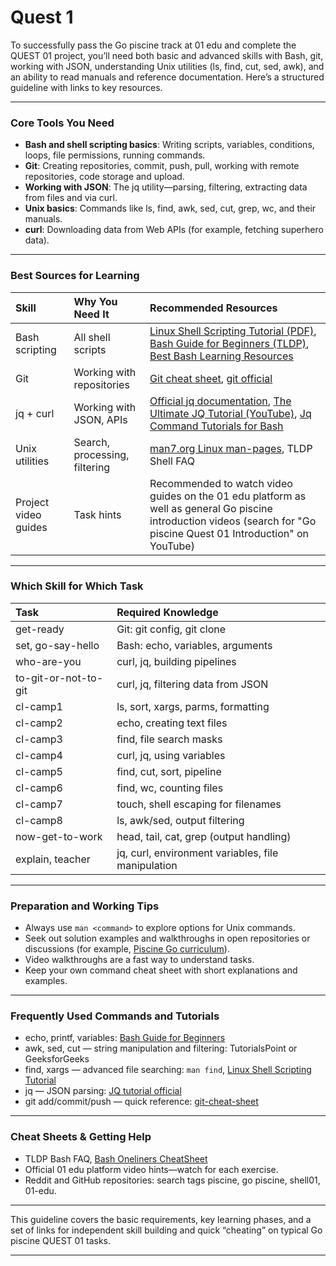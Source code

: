 # Quest 1

To successfully pass the Go piscine track at 01 edu and complete the QUEST 01 project, you’ll need both basic and advanced skills with Bash, git, working with JSON, understanding Unix utilities (ls, find, cut, sed, awk), and an ability to read manuals and reference documentation. Here’s a structured guideline with links to key resources.

***

### Core Tools You Need

- **Bash and shell scripting basics**: Writing scripts, variables, conditions, loops, file permissions, running commands.
- **Git**: Creating repositories, commit, push, pull, working with remote repositories, code storage and upload.
- **Working with JSON**: The jq utility—parsing, filtering, extracting data from files and via curl.
- **Unix basics**: Commands like ls, find, awk, sed, cut, grep, wc, and their manuals.
- **curl**: Downloading data from Web APIs (for example, fetching superhero data).

***

### Best Sources for Learning

| Skill | Why You Need It | Recommended Resources |
| :-- | :-- | :-- |
| Bash scripting | All shell scripts | [Linux Shell Scripting Tutorial (PDF)](https://www.scribd.com/document/798233197/Shell-01), [Bash Guide for Beginners (TLDP)](https://tldp.org/guides.html), [Best Bash Learning Resources](https://www.reddit.com/r/bash/comments/1e86doo/best_bash_learning_resources/) |
| Git | Working with repositories | [Git cheat sheet](https://education.github.com/git-cheat-sheet-education.pdf), [git official](https://git-scm.com/) |
| jq + curl | Working with JSON, APIs | [Official jq documentation](https://jqlang.github.io/jq/), [The Ultimate JQ Tutorial (YouTube)](https://www.youtube.com/watch?v=m9dhrq9iRHA), [Jq Command Tutorials for Bash](https://github.com/PacktPublishing/Jq-Command-Tutorials-for-Bash-Shell-Scripting) |
| Unix utilities | Search, processing, filtering | [man7.org Linux man-pages](https://man7.org/linux/man-pages/), TLDP Shell FAQ |
| Project video guides | Task hints | Recommended to watch video guides on the 01 edu platform as well as general Go piscine introduction videos (search for "Go piscine Quest 01 Introduction" on YouTube) |


***

### Which Skill for Which Task

| Task | Required Knowledge |
| :-- | :-- |
| get-ready | Git: git config, git clone |
| set, go-say-hello | Bash: echo, variables, arguments |
| who-are-you | curl, jq, building pipelines |
| to-git-or-not-to-git | curl, jq, filtering data from JSON |
| cl-camp1 | ls, sort, xargs, parms, formatting |
| cl-camp2 | echo, creating text files |
| cl-camp3 | find, file search masks |
| cl-camp4 | curl, jq, using variables |
| cl-camp5 | find, cut, sort, pipeline |
| cl-camp6 | find, wc, counting files |
| cl-camp7 | touch, shell escaping for filenames |
| cl-camp8 | ls, awk/sed, output filtering |
| now-get-to-work | head, tail, cat, grep (output handling) |
| explain, teacher | jq, curl, environment variables, file manipulation |


***

### Preparation and Working Tips

- Always use `man <command>` to explore options for Unix commands.
- Seek out solution examples and walkthroughs in open repositories or discussions (for example, [Piscine Go curriculum](https://github.com/01founders-crack/piscine-go)).
- Video walkthroughs are a fast way to understand tasks.
- Keep your own command cheat sheet with short explanations and examples.

***

### Frequently Used Commands and Tutorials

- echo, printf, variables: [Bash Guide for Beginners](https://tldp.org/guides.html)
- awk, sed, cut — string manipulation and filtering: TutorialsPoint or GeeksforGeeks
- find, xargs — advanced file searching: `man find`, [Linux Shell Scripting Tutorial](https://www.scribd.com/document/798233197/Shell-01)
- jq — JSON parsing: [JQ tutorial official](https://jqlang.github.io/jq/tutorial/)
- git add/commit/push — quick reference: [git-cheat-sheet](https://education.github.com/git-cheat-sheet-education.pdf)

***

### Cheat Sheets \& Getting Help

- TLDP Bash FAQ, [Bash Oneliners CheatSheet](https://github.com/onceupon/Bash-Oneliner)
- Official 01 edu platform video hints—watch for each exercise.
- Reddit and GitHub repositories: search tags piscine, go piscine, shell01, 01-edu.

***

This guideline covers the basic requirements, key learning phases, and a set of links for independent skill building and quick “cheating” on typical Go piscine QUEST 01 tasks.

***




